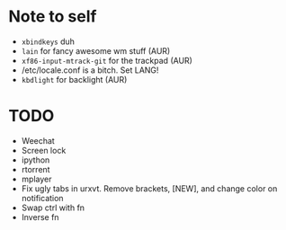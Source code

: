 Note to self
=========
- `xbindkeys` duh
- `lain` for fancy awesome wm stuff (AUR)
- `xf86-input-mtrack-git` for the trackpad (AUR)
- /etc/locale.conf is a bitch. Set LANG!
- `kbdlight` for backlight (AUR)

TODO
=========
- Weechat
- Screen lock
- ipython
- rtorrent
- mplayer
- Fix ugly tabs in urxvt. Remove brackets, [NEW], and change color on notification
- Swap ctrl with fn
- Inverse fn
